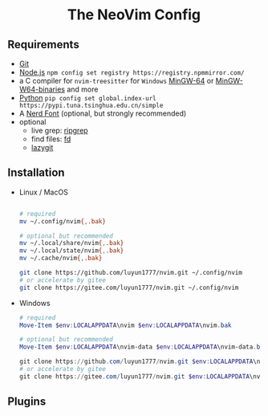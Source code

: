# <center>The NeoVim Config</center>

## Requirements

- [Git](https://git-scm.com/)
- [Node.js](https://nodejs.org) `npm config set registry https://registry.npmmirror.com/`
- a C compiler for `nvim-treesitter` for `Windows` [MinGW-64](https://www.mingw-w64.org/) or [MinGW-W64-binaries](https://github.com/niXman/mingw-builds-binaries) and more
- [Python](https://www.python.org) `pip config set global.index-url https://pypi.tuna.tsinghua.edu.cn/simple`
- A [Nerd Font](https://www.nerdfonts.com/) (optional, but strongly recommended)
- optional
  - live grep: [ripgrep](https://github.com/BurntSushi/ripgrep)
  - find files: [fd](https://github.com/sharkdp/fd)
  - [lazygit](https://github.com/jesseduffield/lazygit)

## Installation

- Linux / MacOS

  ```bash

  # required
  mv ~/.config/nvim{,.bak}

  # optional but recommended
  mv ~/.local/share/nvim{,.bak}
  mv ~/.local/state/nvim{,.bak}
  mv ~/.cache/nvim{,.bak}

  git clone https://github.com/luyun1777/nvim.git ~/.config/nvim
  # or accelerate by gitee
  git clone https://gitee.com/luyun1777/nvim.git ~/.config/nvim
  ```

- Windows

  ```powershell
  # required
  Move-Item $env:LOCALAPPDATA\nvim $env:LOCALAPPDATA\nvim.bak

  # optional but recommended
  Move-Item $env:LOCALAPPDATA\nvim-data $env:LOCALAPPDATA\nvim-data.bak

  git clone https://github.com/luyun1777/nvim.git $env:LOCALAPPDATA\nvim
  # or accelerate by gitee
  git clone https://gitee.com/luyun1777/nvim.git $env:LOCALAPPDATA\nvim
  ```

## Plugins
